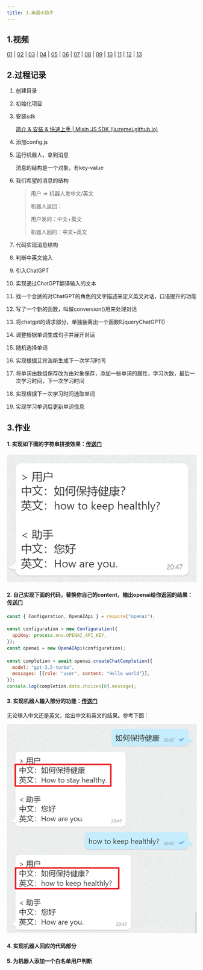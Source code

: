 ```yaml
---
title: 1.英语小助手
---
```


## 1.视频

[01](https://v.youku.com/v_show/id_XNTk1NTE1MTkyNA==.html) | [02](https://v.youku.com/v_show/id_XNTk1NTE1MzI5Ng==.html) | [03](https://v.youku.com/v_show/id_XNTk1NTE1MzM0NA==.html) | [04](https://youtu.be/23TDNwcPjqE) | [05](https://v.youku.com/v_show/id_XNTk1MzE5MzYwNA==.html) | [06](https://youtu.be/JYrx2oRxiC8) | [07](https://youtu.be/ZUGQ4Z2WeNk) | [08](https://youtu.be/Ju1Rg4x84Zg) | [09](https://youtu.be/as2ZBIDx41E) | [10](https://youtu.be/FqCSgyDulfA) | [11](https://youtu.be/4Vj_pcaKubY) | [12](https://youtu.be/m759dozLp4Q) | [13](https://youtu.be/4T-DxsXC5yk)



## 2.过程记录

1. 创建目录

2. 初始化项目

3. 安装sdk

   [简介 & 安装 & 快速上手 | Mixin JS SDK (liuzemei.github.io)](https://liuzemei.github.io/mixin-js-sdk-docs/docs/server/intro)

4. 添加config.js

5. 运行机器人，拿到消息

   消息的结构是一个对象，有key-value

6. 我们希望的消息的结构

   > 用户   =>   机器人发中文/英文
   >
   > 机器人返回：
   >
   > 用户发的：中文+英文
   >
   > 机器人回的：中文+英文

7. 代码实现消息结构

8. 判断中英文输入

9. 引入ChatGPT

10. 实现通过ChatGPT翻译输入的文本

11. 找一个合适的对ChatGPT的角色的文字描述来定义英文对话，口语提升的功能

12. 写了一个新的函数，叫做conversion()用来处理对话

13. 将chatgpt的请求部分，单独抽离出一个函数叫queryChatGPT()

14. 调整根据单词生成句子并展开对话

15. 随机选择单词

16. 实现根据艾宾浩斯生成下一次学习时间

17. 将单词由数组保存改为由对象保存，添加一些单词的属性，学习次数，最后一次学习时间，下一次学习时间

18. 实现根据下一次学习时间选取单词

19. 实现学习单词后更新单词信息


## 3.作业

#### 1. 实现如下图的字符串拼接效果：[传送门](https://github.com/coding-newbies-group/engassociate/issues/1)

![](https://raw.githubusercontent.com/vwumumu/images/master/20230403211430.png)

#### 2. 自己实现下面的代码，替换你自己的content，输出openai给你返回的结果：[传送门](https://github.com/coding-newbies-group/engassociate/issues/2)

   ```js
   const { Configuration, OpenAIApi } = require("openai");
   
   const configuration = new Configuration({
     apiKey: process.env.OPENAI_API_KEY,
   });
   const openai = new OpenAIApi(configuration);
   
   const completion = await openai.createChatCompletion({
     model: "gpt-3.5-turbo",
     messages: [{role: "user", content: "Hello world"}],
   });
   console.log(completion.data.choices[0].message);
   ```

#### 3. 实现机器人输入部分的功能：[传送门](https://github.com/coding-newbies-group/engassociate/issues/3)

   无论输入中文还是英文，给出中文和英文的结果。参考下图：

   ![](https://raw.githubusercontent.com/vwumumu/images/master/20230403211949.png)

#### 4. 实现机器人回应的代码部分

#### 5. 为机器人添加一个白名单用户判断
